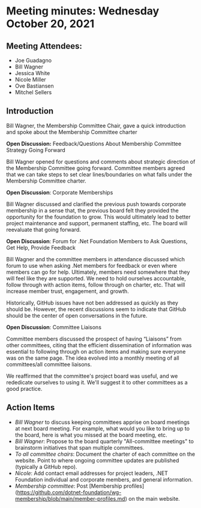 # Meeting minutes: Wednesday October 20, 2021

## Meeting Attendees:

- Joe Guadagno
- Bill Wagner
- Jessica White
- Nicole Miller
- Ove Bastiansen
- Mitchel Sellers

## Introduction

Bill Wagner, the Membership Committee Chair, gave a quick introduction and spoke about the Membership Committee charter
  
**Open Discussion:** Feedback/Questions About Membership Committee Strategy Going Forward

Bill Wagner opened for questions and comments about strategic direction of the Membership Committee going forward. Committee members agreed that we can take steps to set clear lines/boundaries on what falls under the Membership Committee charter.

**Open Discussion**: Corporate Memberships

Bill Wagner discussed and clarified the previous push towards corporate membership in a sense that, the previous board felt they provided the opportunity for the foundation to grow. This would ultimately lead to better project maintenance and support, permanent staffing, etc. The board will reevaluate that going forward.

**Open Discussion**: Forum for .Net Foundation Members to Ask Questions, Get Help, Provide Feedback

Bill Wagner and the committee members in attendance discussed which forum to use when asking .Net members for feedback or even where members can go for help. Ultimately, members need somewhere that they will feel like they are supported. We need to hold ourselves accountable, follow through with action items, follow through on charter, etc. That will increase member trust, engagement, and growth.

Historically, GitHub issues have not ben addressed as quickly as they should be. However, the recent discussions seem to indicate that GitHub should be the center of open conversations in the future.
  
**Open Discussion**: Committee Liaisons

Committee members discussed the prospect of having “Liaisons” from other committees, citing that the efficient dissemination of information was essential to following through on action items and making sure everyone was on the same page. The idea evolved into a monthly meeting of all committees/all committee liaisons.

We reaffirmed that the committee's project board was useful, and we rededicate ourselves to using it. We'll suggest it to other committees as a good practice.

## Action Items

- *Bill Wagner* to discuss keeping committees apprise on board meetings at next board meeting. For example, what would you like to bring up to the board, here is what you missed at the board meeting, etc.
- *Bill Wagner*: Propose to the board quarterly "All-committee meetings" to brainstorm initiatives that span multiple committees.
- *To all committee chairs*: Document the charter of each committee on the website. Point to where ongoing committee updates are published (typically a GitHub repo).
- *Nicole*: Add contact email addresses for project leaders, .NET Foundation individual and corporate members, and general information.
- *Membership committee*: Post [Membership profiles]
(https://github.com/dotnet-foundation/wg-membership/blob/main/member-profiles.md) on the main website.
